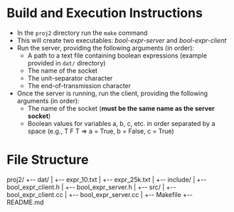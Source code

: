 # Build and Execution Instructions

- In the `proj2` directory run the `make` command
- This will create two executables: *bool-expr-server* and *bool-expr-client*
- Run the server, providing the following arguments (in order):
  - A path to a text file containing boolean expressions (example provided in `dat/` directory)
  - The name of the socket
  - The unit-separator character
  - The end-of-transmission character
- Once the server is running, run the client, providing the following arguments (in order):
  - The name of the socket (**must be the same name as the server socket**)
  - Boolean values for variables a, b, c, etc. in order separated by a space
    (e.g., T F T => a = True, b = False, c = True)

# File Structure
proj2/
+-- dat/
|   +-- expr_10.txt
|   +-- expr_25k.txt
|
+-- include/
|   +-- bool_expr_client.h
|   +-- bool_expr_server.h
|
+-- src/
|   +-- bool_expr_client.cc
|   +-- bool_expr_server.cc
|
+-- Makefile
+-- README.md